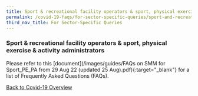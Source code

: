```yaml
---
title: Sport & recreational facility operators & sport, physical exercise & activity administrators
permalink: /covid-19-faqs/for-sector-specific-queries/sport-and-recreational
third_nav_title: For Sector-Specific Queries
---
```


### Sport & recreational facility operators & sport, physical exercise & activity administrators

Please refer to this [document](/images/guides/FAQs on SMM for Sport_PE_PA from 29 Aug 22 (updated 25 Aug).pdf){:target="_blank"} for a list of Frequently Asked Questions (FAQs).


[Back to Covid-19 Overview](/covid/)

